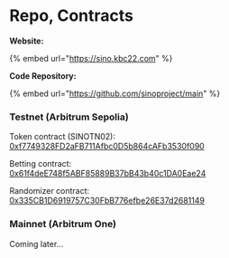 # Repo, Contracts

**Website:**

{% embed url="https://sino.kbc22.com" %}

**Code Repository:**

{% embed url="https://github.com/sinoproject/main" %}

### Testnet (Arbitrum Sepolia)

Token contract (SINOTN02):\
[0xf7749328FD2aFB711Afbc0D5b864cAFb3530f090](https://sepolia.arbiscan.io/address/0xf7749328FD2aFB711Afbc0D5b864cAFb3530f090#code)

Betting contract:\
[0x61f4deE748f5ABF85889B37bB43b40c1DA0Eae24](repo-contracts.md#website)

Randomizer contract:\
[0x335CB1D6919757C30FbB776efbe26E37d2681149](https://sepolia.arbiscan.io/address/0x335CB1D6919757C30FbB776efbe26E37d2681149#code)

### Mainnet (Arbitrum One)

Coming later...
